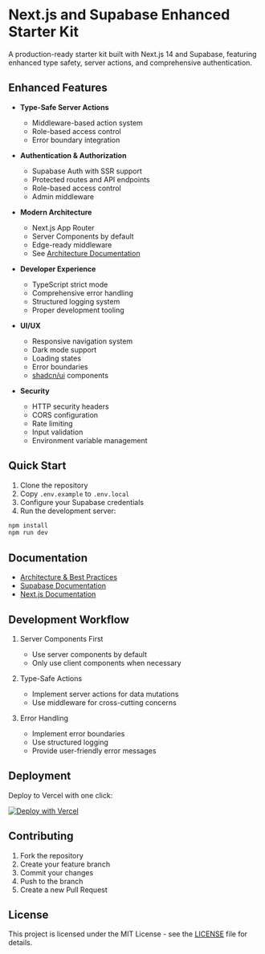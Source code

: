 # Next.js and Supabase Enhanced Starter Kit

A production-ready starter kit built with Next.js 14 and Supabase, featuring enhanced type safety, server actions, and comprehensive authentication.

## Enhanced Features

- **Type-Safe Server Actions**

  - Middleware-based action system
  - Role-based access control
  - Error boundary integration

- **Authentication & Authorization**

  - Supabase Auth with SSR support
  - Protected routes and API endpoints
  - Role-based access control
  - Admin middleware

- **Modern Architecture**

  - Next.js App Router
  - Server Components by default
  - Edge-ready middleware
  - See [Architecture Documentation](./docs/ARCHITECTURE.md)

- **Developer Experience**

  - TypeScript strict mode
  - Comprehensive error handling
  - Structured logging system
  - Proper development tooling

- **UI/UX**

  - Responsive navigation system
  - Dark mode support
  - Loading states
  - Error boundaries
  - [shadcn/ui](https://ui.shadcn.com/) components

- **Security**
  - HTTP security headers
  - CORS configuration
  - Rate limiting
  - Input validation
  - Environment variable management

## Quick Start

1. Clone the repository
2. Copy `.env.example` to `.env.local`
3. Configure your Supabase credentials
4. Run the development server:

```bash
npm install
npm run dev
```

## Documentation

- [Architecture & Best Practices](./docs/ARCHITECTURE.md)
- [Supabase Documentation](https://supabase.com/docs)
- [Next.js Documentation](https://nextjs.org/docs)

## Development Workflow

1. Server Components First

   - Use server components by default
   - Only use client components when necessary

2. Type-Safe Actions

   - Implement server actions for data mutations
   - Use middleware for cross-cutting concerns

3. Error Handling
   - Implement error boundaries
   - Use structured logging
   - Provide user-friendly error messages

## Deployment

Deploy to Vercel with one click:

[![Deploy with Vercel](https://vercel.com/button)](https://vercel.com/new/clone?repository-url=https%3A%2F%2Fgithub.com%2Fvercel%2Fnext.js%2Ftree%2Fcanary%2Fexamples%2Fwith-supabase&project-name=nextjs-with-supabase&repository-name=nextjs-with-supabase&demo-title=nextjs-with-supabase&demo-description=This+starter+configures+Supabase+Auth+to+use+cookies%2C+making+the+user%27s+session+available+throughout+the+entire+Next.js+app+-+Client+Components%2C+Server+Components%2C+Route+Handlers%2C+Server+Actions+and+Middleware.&demo-url=https%3A%2F%2Fdemo-nextjs-with-supabase.vercel.app%2F&external-id=https%3A%2F%2Fgithub.com%2Fvercel%2Fnext.js%2Ftree%2Fcanary%2Fexamples%2Fwith-supabase&demo-image=https%3A%2F%2Fdemo-nextjs-with-supabase.vercel.app%2Fopengraph-image.png)

## Contributing

1. Fork the repository
2. Create your feature branch
3. Commit your changes
4. Push to the branch
5. Create a new Pull Request

## License

This project is licensed under the MIT License - see the [LICENSE](LICENSE) file for details.
